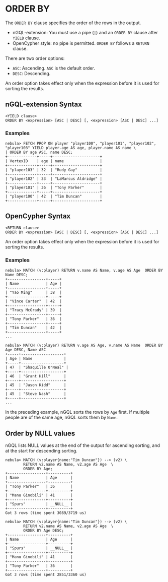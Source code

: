 # ORDER BY

The `ORDER BY` clause specifies the order of the rows in the output.

- nGQL-extension: You must use a pipe (`|`) and an `ORDER BY` clause after `YIELD` clause.
- OpenCypher style: no pipe is permitted. `ORDER BY` follows a `RETURN` clause.

There are two order options:

* `ASC`: Ascending. `ASC` is the default order.
* `DESC`: Descending.

An order option takes effect only when the expression before it is used for sorting the results.

## nGQL-extension Syntax

```ngql
<YIELD clause>
ORDER BY <expression> [ASC | DESC] [, <expression> [ASC | DESC] ...]
```

### Examples

```ngql
nebula> FETCH PROP ON player "player100", "player101", "player102", "player103" YIELD player.age AS age, player.name AS name \
| ORDER BY age ASC, name DESC;
+-------------+-----+---------------------+
| VertexID    | age | name                |
+-------------+-----+---------------------+
| "player103" | 32  | "Rudy Gay"          |
+-------------+-----+---------------------+
| "player102" | 33  | "LaMarcus Aldridge" |
+-------------+-----+---------------------+
| "player101" | 36  | "Tony Parker"       |
+-------------+-----+---------------------+
| "player100" | 42  | "Tim Duncan"        |
+-------------+-----+---------------------+
```

## OpenCypher Syntax

```ngql
<RETURN clause>
ORDER BY <expression> [ASC | DESC] [, <expression> [ASC | DESC] ...]
```

An order option takes effect only when the expression before it is used for sorting the results.

### Examples

```ngql
nebula> MATCH (v:player) RETURN v.name AS Name, v.age AS Age  ORDER BY Name DESC;
+-----------------+-----+
| Name            | Age |
+-----------------+-----+
| "Yao Ming"      | 38  |
+-----------------+-----+
| "Vince Carter"  | 42  |
+-----------------+-----+
| "Tracy McGrady" | 39  |
+-----------------+-----+
| "Tony Parker"   | 36  |
+-----------------+-----+
| "Tim Duncan"    | 42  |
+-----------------+-----+
...
```

```ngql
nebula> MATCH (v:player) RETURN v.age AS Age, v.name AS Name  ORDER BY Age DESC, Name ASC
+-----+-------------------+
| Age | Name              |
+-----+-------------------+
| 47  | "Shaquille O'Neal" |
+-----+-------------------+
| 46  | "Grant Hill"      |
+-----+-------------------+
| 45  | "Jason Kidd"      |
+-----+-------------------+
| 45  | "Steve Nash"      |
+-----+-------------------+
...
```

In the preceding example, nGQL sorts the rows by `Age` first. If multiple people are of the same age, nGQL sorts them by `Name`.

## Order by NULL values

nGQL lists NULL values at the end of the output for ascending sorting, and at the start for descending sorting.

```ngql
nebula> MATCH (v:player{name:"Tim Duncan"}) --> (v2) \
        RETURN v2.name AS Name, v2.age AS Age  \
        ORDER BY Age;
+-----------------+----------+
| Name            | Age      |
+-----------------+----------+
| "Tony Parker"   | 36       |
+-----------------+----------+
| "Manu Ginobili" | 41       |
+-----------------+----------+
| "Spurs"         | __NULL__ |
+-----------------+----------+
Got 3 rows (time spent 3089/3719 us)
```

```ngql
nebula> MATCH (v:player{name:"Tim Duncan"}) --> (v2) \
        RETURN v2.name AS Name, v2.age AS Age  \
        ORDER BY Age DESC;
+-----------------+----------+
| Name            | Age      |
+-----------------+----------+
| "Spurs"         | __NULL__ |
+-----------------+----------+
| "Manu Ginobili" | 41       |
+-----------------+----------+
| "Tony Parker"   | 36       |
+-----------------+----------+
Got 3 rows (time spent 2851/3360 us)
```
